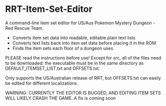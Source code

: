 # RRT-Item-Set-Editor
A command-line item set editor for US/Aus Pokemon Mystery Dungeon - Red Rescue Team. 

 - Converts item set data into readable, editable plain text lists
 - Converts text lists back into item set data before placing it in the ROM
 - Finds the item sets each floor of a dungeon uses

PLEASE read the instructions before use! Except for src, all of the files need to be downloaded: the executable must be in the same directory as DEFAULT_ITEMSET_LIST.txt and OFFSETS.txt.

Only supports the US/Australian release of RRT, but OFFSETS.txt can easily be edited for different localizations.

WARNING: CURRENTLY THE EDITOR IS BUGGED, AND EDITING ITEM SETS WILL LIKELY CRASH THE GAME. A fix is coming soon
